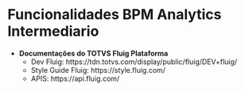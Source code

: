 # Funcionalidades BPM Analytics Intermediario

<ul>		
	<li>
		<b>Documentações do TOTVS Fluig Plataforma</b>
		<ul>
			<li>Dev Fluig: https://tdn.totvs.com/display/public/fluig/DEV+fluig/</li>
			<li>Style Guide Fluig: https://style.fluig.com/</li>
			<li>APIS: https://api.fluig.com/</li>
		</ul>
	</li>
</ul>
